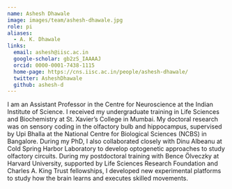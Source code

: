 ```yaml
---
name: Ashesh Dhawale
image: images/team/ashesh-dhawale.jpg
role: pi
aliases:
  - A. K. Dhawale
links:
  email: ashesh@iisc.ac.in
  google-scholar: gb2zS_IAAAAJ
  orcid: 0000-0001-7438-1115
  home-page: https://cns.iisc.ac.in/people/ashesh-dhawale/
  twitter: AsheshDhawale
  github: ashesh-d  
---
```


I am an Assistant Professor in the Centre for Neuroscience at the Indian Institute of Science. I received my undergraduate training in Life Sciences and Biochemistry at St. Xavier’s College in Mumbai. My doctoral research was on sensory coding in the olfactory bulb and hippocampus, supervised by Upi Bhalla at the National Centre for Biological Sciences (NCBS) in Bangalore. During my PhD, I also collaborated closely with Dinu Albeanu at Cold Spring Harbor Laboratory to develop optogenetic approaches to study olfactory circuits. During my postdoctoral training with Bence Ölveczky at Harvard University, supported by Life Sciences Research Foundation and Charles A. King Trust fellowships, I developed new experimental platforms to study how the brain learns and executes skilled movements.
